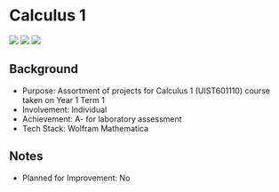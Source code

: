 # Calculus 1
<img src="https://img.shields.io/badge/Language-Indonesian-D5AE22"> <img src="https://img.shields.io/badge/Last Update-30/11/2016-0A7BBC"> <img src="https://img.shields.io/badge/Status-Not Tested-D7624B">

## Background
- Purpose: Assortment of projects for Calculus 1 (UIST601110) course taken on Year 1 Term 1
- Involvement: Individual
- Achievement: A- for laboratory assessment
- Tech Stack: Wolfram Mathematica

## Notes
- Planned for Improvement: No